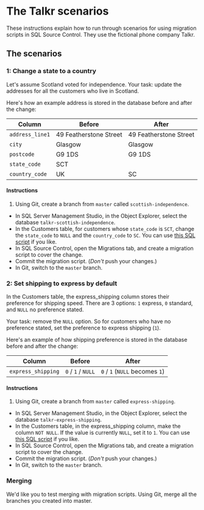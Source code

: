 # The Talkr scenarios
These instructions explain how to run through scenarios for using migration scripts in SQL Source Control. They use the fictional phone company Talkr.

## The scenarios

### 1: Change a state to a country

Let's assume Scotland voted for independence. Your task: update the addresses for all the customers who live in Scotland.

Here's how an example address is stored in the database before and after the change:

Column              | Before                 | After
--------------------|------------------------|-----------------------
`address_line1`     | 49 Featherstone Street | 49 Featherstone Street
`city`              | Glasgow                | Glasgow
`postcode`          | G9 1DS                 | G9 1DS
`state_code`        | SCT                    |
`country_code`      | UK                     | SC

#### Instructions

1. Using Git, create a branch from `master` called `scottish-independence`.
- In SQL Server Management Studio, in the Object Explorer, select the database `talkr-scottish-independence`.
- In the Customers table, for customers whose `state_code` is `SCT`, change the `state_code` to `NULL` and the `country_code` to `SC`. You can use [this SQL script](https://raw.githubusercontent.com/red-gate/SocV5UserSessions/master/examples/scottish-independence.sql) if you like.
- In SQL Source Control, open the Migrations tab, and create a migration script to cover the change.
- Commit the migration script. (*Don't* push your changes.)
- In Git, switch to the `master` branch.

### 2: Set shipping to express by default

In the Customers table, the express_shipping column stores their preference for shipping speed. There are 3 options: `1` express, `0` standard, and `NULL` no preference stated.

Your task: remove the `NULL` option. So for customers who have no preference stated, set the preference to express shipping (`1`).

Here's an example of how shipping preference is stored in the database before and after the change:

Column              | Before             | After
--------------------|--------------------|-------------------------------
`express_shipping`  | `0` / `1` / `NULL` | `0` / `1` (`NULL` becomes `1`)

#### Instructions

1. Using Git, create a branch from `master` called `express-shipping`.
- In SQL Server Management Studio, in the Object Explorer, select the database `talkr-express-shipping`.
- In the Customers table, in the express_shipping column, make the column `NOT NULL`. If the value is currently `NULL`, set it to `1`. You can use [this SQL script](https://raw.githubusercontent.com/red-gate/SocV5UserSessions/master/examples/express-shipping.sql) if you like. 
- In SQL Source Control, open the Migrations tab, and create a migration script to cover the change.
- Commit the migration script.  (*Don't* push your changes.)
- In Git, switch to the `master` branch.

### Merging

We'd like you to test merging with migration scripts. Using Git, merge all the branches you created into master.

